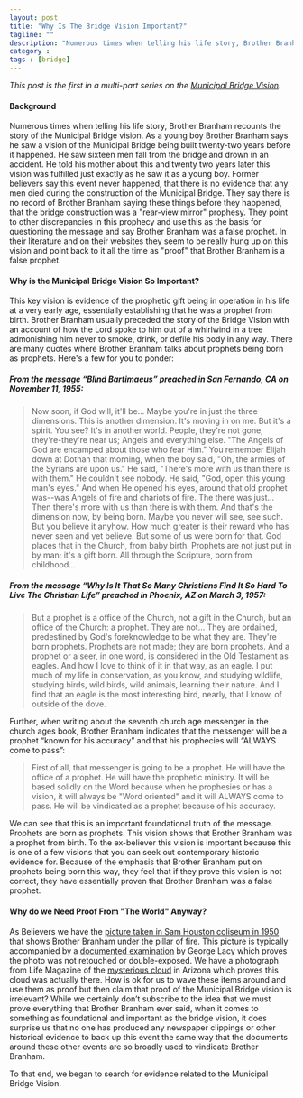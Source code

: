 ```yaml
---
layout: post
title: "Why Is The Bridge Vision Important?"
tagline: ""
description: "Numerous times when telling his life story, Brother Branham recounts the story of the Municipal Bridge vision.  The vision is evidence of the prophetic gift being in operation in his life at a very early age, essentially establishing that he was a prophet from birth."
category : 
tags : [bridge]
---
```

_This post is the first in a multi-part series on the <a href="/tags.html#bridge-ref">Municipal Bridge Vision</a>._

#### Background

Numerous times when telling his life story, Brother Branham recounts the story of the Municipal Bridge vision.  As a young boy Brother Branham says he saw a vision of the Municipal Bridge being built twenty-two years before it happened.  He saw sixteen men fall from the bridge and drown in an accident.  He told his mother about this and twenty two years later this vision was fulfilled just exactly as he saw it as a young boy.  Former believers say this event never happened, that there is no evidence that any men died during the construction of the Municipal Bridge.  They say there is no record of Brother Branham saying these things before they happened, that the bridge construction was a "rear-view mirror" prophesy.  They point to other discrepancies in this prophecy and use this as the basis for questioning the message and say Brother Branham was a false prophet.  In their literature and on their websites they seem to be really hung up on this vision and point back to it all the time as "proof" that Brother Branham is a false prophet.

#### Why is the Municipal Bridge Vision So Important?

This key vision is evidence of the prophetic gift being in operation in his life at a very early age, essentially establishing that he was a prophet from birth.  Brother Branham usually preceded the story of the Bridge Vision with an account of how the Lord spoke to him out of a whirlwind in a tree admonishing him never to smoke, drink, or defile his body in any way.  There are many quotes where Brother Branham talks about prophets being born as prophets.  Here's a few for you to ponder:

##### From the message “Blind Bartimaeus” preached in San Fernando, CA on November 11, 1955:

>Now soon, if God will, it'll be... Maybe you're in just the three dimensions. This is another dimension. It's moving in on me. But it's a spirit. You see? It's in another world.
>People, they're not gone, they're-they're near us; Angels and everything else. "The Angels of God are encamped about those who fear Him."
>You remember Elijah down at Dothan that morning, when the boy said, "Oh, the armies of the Syrians are upon us."
>He said, "There's more with us than there is with them." He couldn't see nobody. He said, "God, open this young man's eyes."
>And when He opened his eyes, around that old prophet was--was Angels of fire and chariots of fire. The there was just... Then there's more with us than there is with them.
>And that's the dimension now, by being born. Maybe you never will see, see such. But you believe it anyhow. How much greater is their reward who has never seen and yet believe. But some of us were born for that. God places that in the Church, from baby birth. Prophets are not just put in by man; it's a gift born. All through the Scripture, born from childhood...

##### From the message “Why Is It That So Many Christians Find It So Hard To Live The Christian Life” preached in Phoenix, AZ on March 3, 1957:

>But a prophet is a office of the Church, not a gift in the Church, but an office of the Church: a prophet. They are not... They are ordained, predestined by God's foreknowledge to be what they are. They're born prophets. Prophets are not made; they are born prophets. And a prophet or a seer, in one word, is considered in the Old Testament as eagles. And how I love to think of it in that way, as an eagle.
>I put much of my life in conservation, as you know, and studying wildlife, studying birds, wild birds, wild animals, learning their nature. And I find that an eagle is the most interesting bird, nearly, that I know, of outside of the dove.

Further, when writing about the seventh church age messenger in the church ages book, Brother Branham indicates that the messenger will be a prophet “known for his accuracy” and that his prophecies will “ALWAYS come to pass”:

>First of all, that messenger is going to be a prophet. He will have the office of a prophet. He will have the prophetic ministry. It will be based solidly on the Word because when he prophesies or has a vision, it will always be "Word oriented" and it will ALWAYS come to pass. He will be vindicated as a prophet because of his accuracy.

We can see that this is an important foundational truth of the message.  Prophets are born as prophets.  This vision shows that Brother Branham was a prophet from birth.  To the ex-believer this vision is important because this is one of a few visions that you can seek out contemporary historic evidence for.  Because of the emphasis that Brother Branham put on prophets being born this way, they feel that if they prove this vision is not correct, they have essentially proven that Brother Branham was a false prophet.

#### Why do we Need Proof From "The World" Anyway?

As Believers we have the [picture taken in Sam Houston coliseum in 1950](http://branham.org/opc/proddetail.aspx?pid=10577) that shows Brother Branham under the pillar of fire.  This picture is typically accompanied by a [documented examination](http://en.believethesign.com/index.php/File:George_Lacy_Doc2.jpg) by George Lacy which proves the photo was not retouched or double-exposed.  We have a photograph from Life Magazine of the [mysterious cloud](http://books.google.com/books?id=2kgEAAAAMBAJ&lpg=PA3&hl=En&pg=PA112#v=onepage&q&f=false) in Arizona which proves this cloud was actually there.  How is ok for us to wave these items around and use them as proof but then claim that proof of the Municipal Bridge vision is irrelevant?  While we certainly don’t subscribe to the idea that we must prove everything that Brother Branham ever said, when it comes to something as foundational and important as the bridge vision, it does surprise us that no one has produced any newspaper clippings or other historical evidence to back up this event the same way that the documents around these other events are so broadly used to vindicate Brother Branham.

To that end, we began to search for evidence related to the Municipal Bridge Vision. 